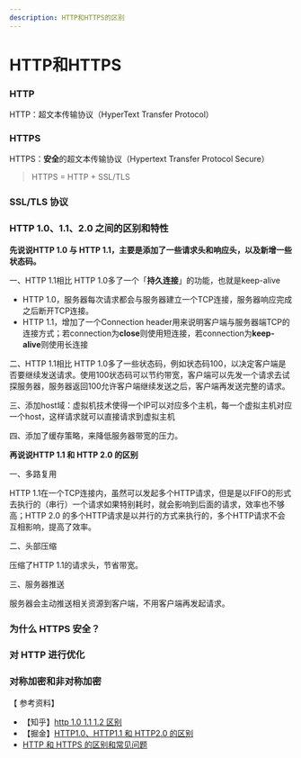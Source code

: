 ```yaml
---
description: HTTP和HTTPS的区别
---
```


# HTTP和HTTPS

### HTTP

HTTP：超文本传输协议（HyperText Transfer Protocol）

### HTTPS

HTTPS：**安全**的超文本传输协议（Hypertext Transfer Protocol Secure）

> HTTPS = HTTP + SSL/TLS

### SSL/TLS 协议



### HTTP 1.0、1.1、2.0 之间的区别和特性

**先说说HTTP 1.0 与 HTTP 1.1，主要是添加了一些请求头和响应头，以及新增一些状态码。**

一、HTTP 1.1相比 HTTP 1.0多了一个「**持久连接**」的功能，也就是keep-alive

* HTTP 1.0，服务器每次请求都会与服务器建立一个TCP连接，服务器响应完成之后断开TCP连接。
* HTTP 1.1，增加了一个Connection header用来说明客户端与服务器端TCP的连接方式；若connection为**close**则使用短连接，若connection为**keep-alive**则使用长连接

二、HTTP 1.1相比 HTTP 1.0多了一些状态码，例如状态码100，以决定客户端是否要继续发送请求。使用100状态码可以节约带宽，客户端可以先发一个请求去试探服务器，服务器返回100允许客户端继续发送之后，客户端再发送完整的请求。

三、添加host域：虚拟机技术使得一个IP可以对应多个主机，每一个虚拟主机对应一个host，这样请求就可以直接请求到虚拟主机

四、添加了缓存策略，来降低服务器带宽的压力。

**再说说HTTP 1.1 和 HTTP 2.0 的区别**

一、多路复用

HTTP 1.1在一个TCP连接内，虽然可以发起多个HTTP请求，但是是以FIFO的形式去执行的（串行）一个请求如果特别耗时，就会影响到后面的请求，效率也不够高；HTTP 2.0 的多个HTTP请求是以并行的方式来执行的，多个HTTP请求不会互相影响，提高了效率。

二、头部压缩

压缩了HTTP 1.1的请求头，节省带宽。

三、服务器推送

服务器会主动推送相关资源到客户端，不用客户端再发起请求。



### 为什么 HTTPS 安全？

### 对 HTTP 进行优化

### 对称加密和非对称加密



【 参考资料】

* 【知乎】[http 1.0 1.1 1.2 区别 ](https://zhuanlan.zhihu.com/p/308381209)
* 【掘金】[HTTP1.0、HTTP1.1 和 HTTP2.0 的区别](https://juejin.cn/post/6844903489596833800)
* [HTTP 和 HTTPS 的区别和常见问题](https://www.cnblogs.com/aidixie/p/11764181.html)

